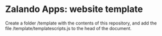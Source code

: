 # Zalando Apps: website template

Create a folder /template with the contents of this repository, and add the file
/template/templatescripts.js to the head of the document.
